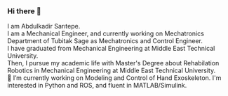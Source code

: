 ### Hi there 👋
I am Abdulkadir Sarıtepe. <br />
I am a Mechanical Engineer, and currently working on Mechatronics Department of Tubitak Sage as Mechatronics and Control Engineer. <br />
I have graduated from Mechanical Engineering at Middle East Technical University. <br />
Then, I pursue my academic life with Master's Degree about Rehabilation Robotics in Mechanical Engineering at Middle East Technical University. <br />
🔭 I’m currently working on Modeling and Control of Hand Exoskeleton. I'm interested in Python and ROS, and fluent in MATLAB/Simulink. <br />

<!--
**abdulkadirsaritepe/abdulkadirsaritepe** is a ✨ _special_ ✨ repository because its `README.md` (this file) appears on your GitHub profile.

Here are some ideas to get you started:

- 🔭 I’m currently working on ...
- 🌱 I’m currently learning ...
- 👯 I’m looking to collaborate on ...
- 🤔 I’m looking for help with ...
- 💬 Ask me about ...
- 📫 How to reach me: ...
- 😄 Pronouns: ...
- ⚡ Fun fact: ...
-->
